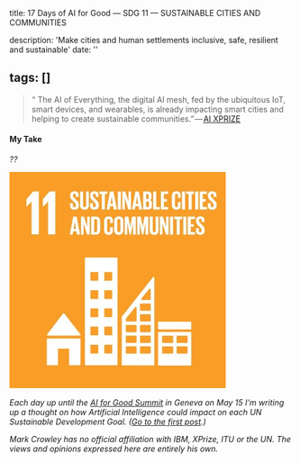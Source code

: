 [](---)
title: 17 Days of AI for Good — SDG 11 — SUSTAINABLE CITIES AND COMMUNITIES

description: 'Make cities and human settlements inclusive, safe, resilient and sustainable'
date: ''

tags: []
---

> “ The AI of Everything, the digital AI mesh, fed by the ubiquitous IoT, smart devices, and wearables, is already impacting smart cities and helping to create sustainable communities.” — [AI XPRIZE](https://ai.xprize.org/AI-For-Good/sustainable-development-goals)

  

  

#### My Take

_??_

  

![](/assets/1__iAPC4OrNa43yf0i8r3__O9g.jpeg)

_Each day up until the_ [_AI for Good Summit_](https://www.itu.int/en/ITU-T/AI/2018/Pages/default.aspx) _in Geneva on May 15 I’m writing up a thought on how Artificial Intelligence could impact on each UN Sustainable Development Goal. (_[_Go to the first post_](https://medium.com/computationallythinking/17-days-of-ai-for-good-4bed544f42f8)_.)_

_Mark Crowley has no official affiliation with IBM, XPrize, ITU or the UN. The views and opinions expressed here are entirely his own._
